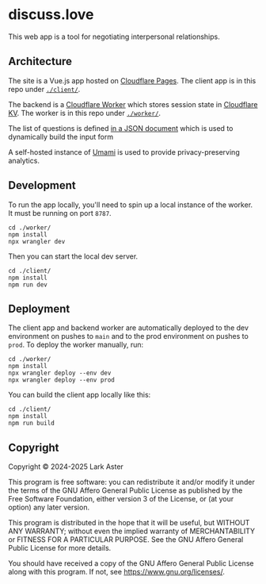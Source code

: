 # discuss.love

This web app is a tool for negotiating interpersonal relationships.

## Architecture

The site is a Vue.js app hosted on [Cloudflare
Pages](https://developers.cloudflare.com/pages). The client app is in this repo
under [`./client/`](./client).

The backend is a [Cloudflare Worker](https://developers.cloudflare.com/workers/)
which stores session state in [Cloudflare
KV](https://developers.cloudflare.com/kv/). The worker is in this repo under
[`./worker/`](./worker).

The list of questions is defined [in a JSON
document](./client/src/assets/questions/relationship.json) which is used to
dynamically build the input form

A self-hosted instance of [Umami](https://umami.is/) is used to provide
privacy-preserving analytics.

## Development

To run the app locally, you'll need to spin up a local instance of the worker.
It must be running on port `8787`.

```shell
cd ./worker/
npm install
npx wrangler dev
```

Then you can start the local dev server.

```shell
cd ./client/
npm install
npm run dev
```

## Deployment

The client app and backend worker are automatically deployed to the dev
environment on pushes to `main` and to the prod environment on pushes to `prod`.
To deploy the worker manually, run:

```shell
cd ./worker/
npm install
npx wrangler deploy --env dev
npx wrangler deploy --env prod
```

You can build the client app locally like this:

```shell
cd ./client/
npm install
npm run build
```

## Copyright

Copyright © 2024-2025 Lark Aster

This program is free software: you can redistribute it and/or modify it under
the terms of the GNU Affero General Public License as published by the Free
Software Foundation, either version 3 of the License, or (at your option) any
later version.

This program is distributed in the hope that it will be useful, but WITHOUT ANY
WARRANTY; without even the implied warranty of MERCHANTABILITY or FITNESS FOR A
PARTICULAR PURPOSE. See the GNU Affero General Public License for more details.

You should have received a copy of the GNU Affero General Public License along
with this program. If not, see <https://www.gnu.org/licenses/>.

